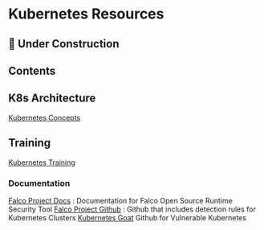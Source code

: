 # Kubernetes Resources

## 👷 Under Construction

## Contents

## K8s Architecture
[Kubernetes Concepts](https://kubernetes.io/docs/concepts/)

## Training
[Kubernetes Training](https://kubernetes.io/docs/tutorials/)</br>

### Documentation
[Falco Project Docs](https://falco.org/docs/) : Documentation for Falco Open Source Runtime Security Tool
[Falco Project Github](https://github.com/falcosecurity/falco) : Github that includes detection rules for Kubernetes Clusters
[Kubernetes Goat](https://github.com/madhuakula/kubernetes-goat) Github for Vulnerable Kubernetes
